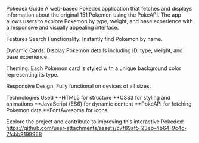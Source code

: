 
Pokedex Guide
A web-based Pokedex application that fetches and displays information about the original 151 Pokemon using the PokeAPI. The app allows users to explore Pokemon by type, weight, and base experience with a responsive and visually appealing interface.

Features
Search Functionality: Instantly find Pokemon by name.

Dynamic Cards: Display Pokemon details including ID, type, weight, and base experience.

Theming: Each Pokemon card is styled with a unique background color representing its type.

Responsive Design: Fully functional on devices of all sizes.

Technologies Used
**HTML5 for structure
**CSS3 for styling and animations
**JavaScript (ES6) for dynamic content
**PokeAPI for fetching Pokemon data
**FontAwesome for icons

Explore the project and contribute to improving this interactive Pokedex!
 
 
https://github.com/user-attachments/assets/c7f89af5-23eb-4b64-9c4c-7fcbb8199968
